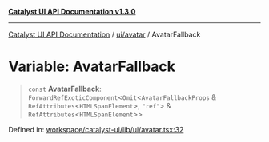 [**Catalyst UI API Documentation v1.3.0**](../../../README.md)

---

[Catalyst UI API Documentation](../../../README.md) / [ui/avatar](../README.md) / AvatarFallback

# Variable: AvatarFallback

> `const` **AvatarFallback**: `ForwardRefExoticComponent`\<`Omit`\<`AvatarFallbackProps` & `RefAttributes`\<`HTMLSpanElement`\>, `"ref"`\> & `RefAttributes`\<`HTMLSpanElement`\>\>

Defined in: [workspace/catalyst-ui/lib/ui/avatar.tsx:32](https://github.com/TheBranchDriftCatalyst/catalyst-ui/blob/main/lib/ui/avatar.tsx#L32)
